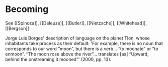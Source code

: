 # Becoming
See [[Spinoza]], [[Deleuze]], [[Butler]], [[Nietzsche]], [[Whitehead]], [[Bergson]]

Jorge Luis Borges' description of language on the planet Tlön, whose inhabitants take process as their default:
	'For example, there is no noun that corresponds to our word “moon”, but there is a verb... “to moonate” or “to enmoon”. “The moon rose above the river”... translates [as] “Upward, behind the onstreaming it mooned”' (2000, pp. 13).